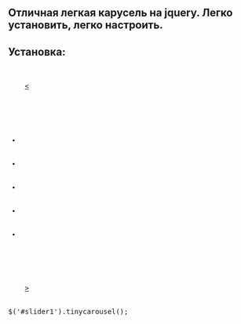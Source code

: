 
Отличная легкая карусель на jquery. Легко установить, легко настроить.
--------------------------------------

Установка:
----------
<pre>
 <div id="slider1">
    <a class="buttons prev" href="#">&#60;</a>
    <div class="viewport">
        <ul class="overview">
            <li><img src="http://loremflickr.com/220/100/logo?random=1" alt=""></li>
            <li><img src="http://loremflickr.com/220/100/logo?random=2" alt=""></li>
            <li><img src="http://loremflickr.com/220/100/logo?random=3" alt=""></li>
            <li><img src="http://loremflickr.com/220/100/logo?random=4" alt=""></li>
            <li><img src="http://loremflickr.com/220/100/logo?random=5" alt=""></li>
        </ul>
    </div>
    <a class="buttons next" href="#">&#62;</a>
</div>

$('#slider1').tinycarousel();
</pre>

